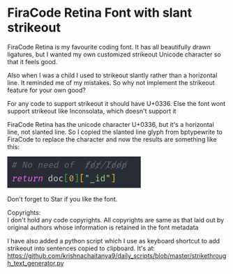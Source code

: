 # FiraCode Retina Font with slant strikeout
FiraCode Retina is my favourite coding font. It has all beautifully
drawn ligatures, but I wanted my own customized strikeout Unicode character
so that it feels good.

Also when I was a child I used to strikeout slantly rather than a 
horizontal line. It reminded me of my mistakes. So why not implement 
the strikeout feature for your own good?

For any code to support strikeout it should have U+0336. Else
the font wont support strikeout like Inconsolata, which doesn't support it


FiraCode Retina has the unicode character U+0336, but it's a horizontal
line, not slanted line. So I copied the slanted line glyph from bptypewrite
to FiraCode to replace the character and now the results are something like 
this:

![](My%20Fira.png)

Don't forget to Star if you like the font.

Copyrights:  
I don't hold any code copyrights. All copyrights are same as that 
laid out by original authors whose information is retained in the font 
metadata

I have also added a python script which I use as keyboard shortcut
to add strikeout into sentences copied to clipboard. It's at: https://github.com/krishnachaitanya9/daily_scripts/blob/master/strikethrough_text_generator.py

